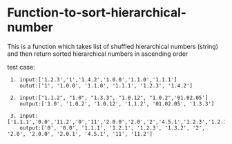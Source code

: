 # Function-to-sort-hierarchical-number

This is a function which takes list of shuffled hierarchical numbers (string) and then return sorted hierarchical numbers in ascending order

test case:

     1. input:['1.2.3','1','1.4.2','1.0.0','1.1.0','1.1.1']
        outut:['1', '1.0.0', '1.1.0', '1.1.1', '1.2.3', '1.4.2']
            
     2. input:["1.1.2", "1.0", "1.3.3", "1.0.12", "1.0.2",'01.02.05']
        output:['1.0', '1.0.2', '1.0.12', '1.1.2', '01.02.05', '1.3.3']
            
     3. input:['1.1.1','0.0','11.2','0','11','2.0.0','2.0','2','4.5.1','1.2.3','1.2.1','1.3.2','2.0.1']
        output:['0', '0.0', '1.1.1', '1.2.1', '1.2.3', '1.3.2', '2', '2.0', '2.0.0', '2.0.1', '4.5.1', '11', '11.2']
    
